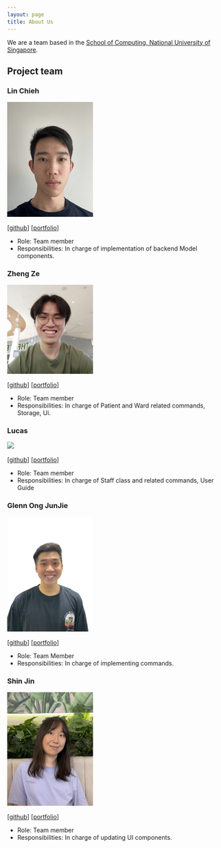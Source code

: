 ```yaml
---
layout: page
title: About Us
---
```


We are a team based in the [School of Computing, National University of Singapore](http://www.comp.nus.edu.sg).

## Project team

### Lin Chieh

<img src="images/euph00.png" width="200px">

[[github](https://github.com/euph00)]
[[portfolio](team/euph00.md)]

* Role: Team member
* Responsibilities: In charge of implementation of backend Model components.

### Zheng Ze

<img src="images/pzhengze.png" width="200px">

[[github](http://github.com/pzhengze)]
[[portfolio](team/pzhengze.md)]

* Role: Team member
* Responsibilities: In charge of Patient and Ward related commands, Storage, Ui. 

### Lucas

<img src="images/lukkesreysandeur.png" width="200px">

[[github](http://github.com/lukkesreysandeur)]
[[portfolio](team/lukkesreysandeur.md)]

* Role: Team member
* Responsibilities: In charge of Staff class and related commands, User Guide

### Glenn Ong JunJie

<img src="images/glennongjunjie.png" width="200px">

[[github](https://github.com/GlennOngJunJie)]
[[portfolio](team/glennongjunjie.md)]

* Role: Team Member
* Responsibilities: In charge of implementing commands.

### Shin Jin

<img src="images/jinnieshin.png" width="200px">

[[github](http://github.com/jinnieshin)]
[[portfolio](team/jinnieshin.md)]

* Role: Team member
* Responsibilities: In charge of updating UI components.
